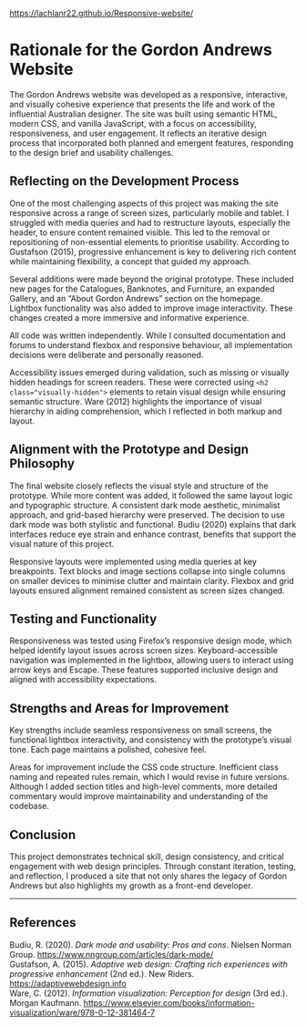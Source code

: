 https://lachlanr22.github.io/Responsive-website/

# Rationale for the Gordon Andrews Website

The Gordon Andrews website was developed as a responsive, interactive, and visually cohesive experience that presents the life and work of the influential Australian designer. The site was built using semantic HTML, modern CSS, and vanilla JavaScript, with a focus on accessibility, responsiveness, and user engagement. It reflects an iterative design process that incorporated both planned and emergent features, responding to the design brief and usability challenges.

## Reflecting on the Development Process

One of the most challenging aspects of this project was making the site responsive across a range of screen sizes, particularly mobile and tablet. I struggled with media queries and had to restructure layouts, especially the header, to ensure content remained visible. This led to the removal or repositioning of non-essential elements to prioritise usability. According to Gustafson (2015), progressive enhancement is key to delivering rich content while maintaining flexibility, a concept that guided my approach.

Several additions were made beyond the original prototype. These included new pages for the Catalogues, Banknotes, and Furniture, an expanded Gallery, and an “About Gordon Andrews” section on the homepage. Lightbox functionality was also added to improve image interactivity. These changes created a more immersive and informative experience.

All code was written independently. While I consulted documentation and forums to understand flexbox and responsive behaviour, all implementation decisions were deliberate and personally reasoned.

Accessibility issues emerged during validation, such as missing or visually hidden headings for screen readers. These were corrected using `<h2 class="visually-hidden">` elements to retain visual design while ensuring semantic structure. Ware (2012) highlights the importance of visual hierarchy in aiding comprehension, which I reflected in both markup and layout.

## Alignment with the Prototype and Design Philosophy

The final website closely reflects the visual style and structure of the prototype. While more content was added, it followed the same layout logic and typographic structure. A consistent dark mode aesthetic, minimalist approach, and grid-based hierarchy were preserved. The decision to use dark mode was both stylistic and functional. Budiu (2020) explains that dark interfaces reduce eye strain and enhance contrast, benefits that support the visual nature of this project.

Responsive layouts were implemented using media queries at key breakpoints. Text blocks and image sections collapse into single columns on smaller devices to minimise clutter and maintain clarity. Flexbox and grid layouts ensured alignment remained consistent as screen sizes changed.

## Testing and Functionality

Responsiveness was tested using Firefox’s responsive design mode, which helped identify layout issues across screen sizes. Keyboard-accessible navigation was implemented in the lightbox, allowing users to interact using arrow keys and Escape. These features supported inclusive design and aligned with accessibility expectations.

## Strengths and Areas for Improvement

Key strengths include seamless responsiveness on small screens, the functional lightbox interactivity, and consistency with the prototype’s visual tone. Each page maintains a polished, cohesive feel.

Areas for improvement include the CSS code structure. Inefficient class naming and repeated rules remain, which I would revise in future versions. Although I added section titles and high-level comments, more detailed commentary would improve maintainability and understanding of the codebase.

## Conclusion

This project demonstrates technical skill, design consistency, and critical engagement with web design principles. Through constant iteration, testing, and reflection, I produced a site that not only shares the legacy of Gordon Andrews but also highlights my growth as a front-end developer.

---

## References

Budiu, R. (2020). *Dark mode and usability: Pros and cons*. Nielsen Norman Group. https://www.nngroup.com/articles/dark-mode/  
Gustafson, A. (2015). *Adaptive web design: Crafting rich experiences with progressive enhancement* (2nd ed.). New Riders. https://adaptivewebdesign.info  
Ware, C. (2012). *Information visualization: Perception for design* (3rd ed.). Morgan Kaufmann. https://www.elsevier.com/books/information-visualization/ware/978-0-12-381464-7
